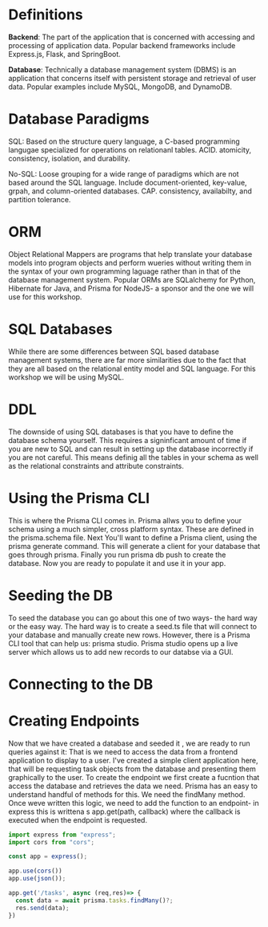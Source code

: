 # Definitions

**Backend**: The part of the application that is concerned with accessing and processing of application data. Popular backend frameworks include Express.js, Flask, and SpringBoot.

**Database**: Technically a database management system (DBMS) is an application that concerns itself with persistent storage and retrieval of user data. Popular examples include MySQL, MongoDB, and DynamoDB.

# Database Paradigms

SQL: Based on the structure query language, a C-based programming langugae specialized for operations on relationanl tables. ACID. atomicity, consistency, isolation, and durability.

No-SQL: Loose grouping for a wide range of paradigms which are not based around the SQL language. Include document-oriented, key-value, grpah, and column-oriented databases. CAP. consistency, availabilty, and partition tolerance.

# ORM

Object Relational Mappers are programs that help translate your database models into program objects and perform wueries without writing them in the syntax of your own programming laguage rather than in that of the database management system. Popular ORMs are SQLalchemy for Python, Hibernate for Java, and Prisma for NodeJS- a sponsor and the one we will use for this workshop.

# SQL Databases

While there are some differences between SQL based database management systems, there are far more similarities due to the fact that they are all based on the relational entity model and SQL language. For this workshop we will be using MySQL.

# DDL

The downside of using SQL databases is that you have to define the database schema yourself. This requires a signinficant amount of time if you are new to SQL and can result in setting up the database incorrectly if you are not careful. This means definig all the tables in your schema as well as the relational constraints and attribute constraints.

# Using the Prisma CLI

This is where the Prisma CLI comes in. Prisma allws you to define your schema using a much simpler, cross platform syntax. These are defined in the prisma.schema file. Next You'll want to define a Prisma client, using the prisma generate command. This will generate a client for your database that goes through prisma. Finally you run prisma db push to create the database. Now you are ready to populate it and use it in your app.

# Seeding the DB

To seed the database you can go about this one of two ways- the hard way or the easy way. The hard way is to create a seed.ts file that will connect to your database and manually create new rows. However, there is a Prisma CLI tool that can help us: prisma studio. Prisma studio opens up a live server which allows us to add new records to our databse via a GUI.

# Connecting to the DB


# Creating Endpoints

Now that we have created a database and seeded it , we are ready to run queries against it: That is we need to access the data from a frontend application to display to a user. I've created a simple client application here, that will be requesting task objects from the database and presenting them graphically to the user. To create the endpoint we first create a fucntion that access the database and retrieves the data we need. Prisma has an easy to understand handful of methods for this. We need the findMany method. Once weve written this logic, we need to add the function to an endpoint- in express this is writtena s app.get(path, callback) where the callback is executed when the endpoint is requested.

```typescript
import express from "express";
import cors from "cors";

const app = express();

app.use(cors())
app.use(json());

app.get('/tasks', async (req,res)=> {
  const data = await prisma.tasks.findMany()?;
  res.send(data);
})
```

